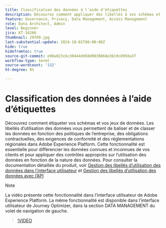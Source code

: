 ```yaml
---
title: Classification des données à l’aide d’étiquettes
description: Découvrez comment appliquer des libellés à vos schémas et jeux de données.
feature: Governance, Privacy, Data Management, Access Management
role: Data Architect, Admin
level: Beginner
jira: KT-16266
thumbnail: 29709.jpg
last-substantial-update: 2024-10-01T00:00:00Z
hide: true
hidefromtoc: true
source-git-commit: e98a023c6c30444dd58d9030868e3619c0958a37
workflow-type: tm+mt
source-wordcount: '132'
ht-degree: 8%

---
```


# Classification des données à l’aide d’étiquettes

Découvrez comment étiqueter vos schémas et vos jeux de données. Les libellés d’utilisation des données vous permettent de baliser et de classer les données en fonction des politiques de l’entreprise, des obligations contractuelles, des exigences de conformité et des réglementations régionales dans Adobe Experience Platform. Cette fonctionnalité est essentielle pour différencier les données connues et inconnues de vos clients et pour appliquer des contrôles appropriés sur l’utilisation des données en fonction de la nature des données. Pour consulter la documentation détaillée du produit, voir [Gestion des libellés d’utilisation des données dans l’interface utilisateur](https://experienceleague.adobe.com/docs/experience-platform/data-governance/labels/user-guide.html?lang=fr) et [Gestion des libellés d’utilisation des données avec l’API](https://experienceleague.adobe.com/docs/experience-platform/data-governance/labels/dataset-api.html)

>[!NOTE]
>
>La vidéo présente cette fonctionnalité dans l’interface utilisateur de Adobe Experience Platform. La même fonctionnalité est disponible dans l’interface utilisateur de Journey Optimizer, dans la section DATA MANAGEMENT du volet de navigation de gauche.

>[!VIDEO](https://video.tv.adobe.com/v/29709?learn=on)
